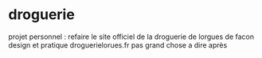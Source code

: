 # droguerie

projet personnel : refaire le site officiel de la droguerie de lorgues de facon design et pratique
droguerielorues.fr
pas grand chose a dire après
